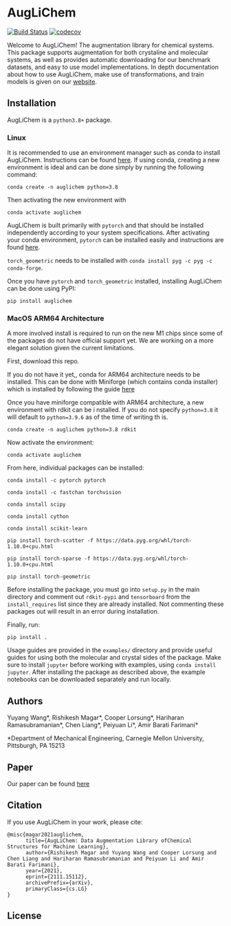# AugLiChem
[![Build Status](https://travis-ci.com/BaratiLab/AugLiChem.svg?token=JCkBR1Zx861ey4B3mNiz&branch=main)](https://travis-ci.com/BaratiLab/AugLiChem)
[![codecov](https://codecov.io/gh/BaratiLab/AugLiChem/branch/main/graph/badge.svg?token=p5hPdWXEW1)](https://codecov.io/gh/BaratiLab/AugLiChem)

Welcome to AugLiChem!
The augmentation library for chemical systems.
This package supports augmentation for both crystaline and molecular systems, as well as provides automatic downloading for our benchmark datasets, and easy to use model implementations.
In depth documentation about how to use AugLiChem, make use of transformations, and train models is given on our [website](https://baratilab.github.io/AugLiChem/).


## Installation

AugLiChem is a `python3.8+` package.

### Linux

It is recommended to use an environment manager such as conda to install AugLiChem.
Instructions can be found [here](https://conda.io/projects/conda/en/latest/user-guide/install/index.html).
If using conda, creating a new environment is ideal and can be done simply by running the following command:

`conda create -n auglichem python=3.8`

Then activating the new environment with

`conda activate auglichem`

AugLiChem is built primarily with `pytorch` and that should be installed independently according to your system specifications.
After activating your conda environment, `pytorch` can be installed easily and instructions are found [here](https://pytorch.org/).


`torch_geometric` needs to be installed with `conda install pyg -c pyg -c conda-forge`.


Once you have `pytorch` and `torch_geometric` installed, installing AugLiChem can be done using PyPI:

`pip install auglichem`


### MacOS ARM64 Architecture

A more involved install is required to run on the new M1 chips since some of the packages do not     have official support yet.
We are working on a more elegant solution given the current limitations.

First, download this repo.

If you do not have it yet,, conda for ARM64 architecture needs to be installed.
 This can be done with Miniforge (which contains conda installer) which is installed by following     the guide [here](https://github.com/conda-forge/miniforge)

Once you have miniforge compatible with ARM64 architecture, a new environment with rdkit can be i    nstalled.
If you do not specify `python=3.8` it will default to `python=3.9.6` as of the time of writing th    is.

`conda create -n auglichem python=3.8 rdkit`

Now activate the environment:

`conda activate auglichem`

From here, individual packages can be installed:

`conda install -c pytorch pytorch`

`conda install -c fastchan torchvision`

`conda install scipy`


`conda install cython`

`conda install scikit-learn`

`pip install torch-scatter -f https://data.pyg.org/whl/torch-1.10.0+cpu.html`

`pip install torch-sparse -f https://data.pyg.org/whl/torch-1.10.0+cpu.html`

`pip install torch-geometric`

Before installing the package, you must go into `setup.py` in the main directory and comment out     `rdkit-pypi` and `tensorboard` from the `install_requires` list since they are already installed.
Not commenting these packages out will result in an error during installation.

Finally, run:

`pip install .`


Usage guides are provided in the `examples/` directory and provide useful guides for using both the molecular and crystal sides of the package.
Make sure to install `jupyter` before working with examples, using `conda install jupyter`.
After installing the package as described above, the example notebooks can be downloaded separately and run locally.

## Authors

Yuyang Wang\*, Rishikesh Magar\*, Cooper Lorsung\*, Hariharan Ramasubramanian\*, Chen Liang\*, Peiyuan Li\*, Amir Barati Farimani\*

\*Department of Mechanical Engineering, Carnegie Mellon University, Pittsburgh, PA 15213

## Paper

Our paper can be found [here](https://arxiv.org/abs/2111.15112)

## Citation

If you use AugLiChem in your work, please cite:

```
@misc{magar2021auglichem,
      title={AugLiChem: Data Augmentation Library ofChemical Structures for Machine Learning}, 
      author={Rishikesh Magar and Yuyang Wang and Cooper Lorsung and Chen Liang and Hariharan Ramasubramanian and Peiyuan Li and Amir Barati Farimani},
      year={2021},
      eprint={2111.15112},
      archivePrefix={arXiv},
      primaryClass={cs.LG}
}
```

## License

